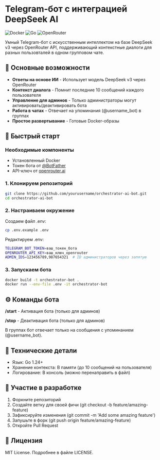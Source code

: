 # Telegram-бот с интеграцией DeepSeek AI

<img src="https://img.shields.io/badge/Docker-✓-blue?logo=docker" alt="Docker"> <img src="https://img.shields.io/badge/Go-1.24+-00ADD8?logo=go" alt="Go"> <img src="https://img.shields.io/badge/OpenRouter-API-7F5AB6" alt="OpenRouter">

Умный Telegram-бот с искусственным интеллектом на базе DeepSeek v3 через OpenRouter API, поддерживающий контекстные диалоги для разных пользовталей в одном групповом чате.

## 🌟 Основные возможности

- **Ответы на основе ИИ** - Использует модель DeepSeek v3 через OpenRouter
- **Контекст диалога** - Помнит последние 10 сообщений каждого пользователя
- **Управление для админов** - Только администраторы могут активировать/деактивировать бота
- **Работа в чатах** - Отвечает на упоминания (@username_bot) в группах
- **Простое развертывание** - Готовые Docker-образы

## 🚀 Быстрый старт

### Необходимые компоненты
- Установленный Docker
- Токен бота от [@BotFather](https://t.me/BotFather)
- API-ключ от [openrouter.ai](https://openrouter.ai)

### 1. Клонируем репозиторий
```bash
git clone https://github.com/yourusername/orchestrator-ai-bot.git
cd orchestrator-ai-bot
```
### 2. Настраиваем окружение
Создаем файл .env:
```bash
cp .env.example .env
```
Редактируем .env:
```bash
TELEGRAM_BOT_TOKEN=ваш_токен_бота
OPENROUTER_API_KEY=ваш_ключ_openrouter
ADMIN_IDS=123456789,987654321  # ID администраторов через запятую
```
### 3. Запускаем бота
```bash
docker build -t orchestrator-bot .
docker run --env-file .env -it orchestrator-bot
```
## ⚙️ Команды бота
**/start** - Активация бота (только для админов)

**/stop** - Деактивация бота (только для админов)

В группах бот отвечает только на сообщения с упоминанием (@username_bot).
## 🔧 Технические детали
- Язык: Go 1.24+
- Хранение контекста: В памяти (до 10 сообщений на пользователя)
- Логирование: В консоль (можно перенаправить в файл)
## 🤝 Участие в разработке
1. Форкните репозиторий
2. Создайте ветку для своей фичи (git checkout -b feature/amazing-feature)
3. Зафиксируйте изменения (git commit -m 'Add some amazing feature')
4. Запушьте в форк (git push origin feature/amazing-feature)
5. Откройте Pull Request

## 📝 Лицензия
MIT License. Подробнее в файле LICENSE.
